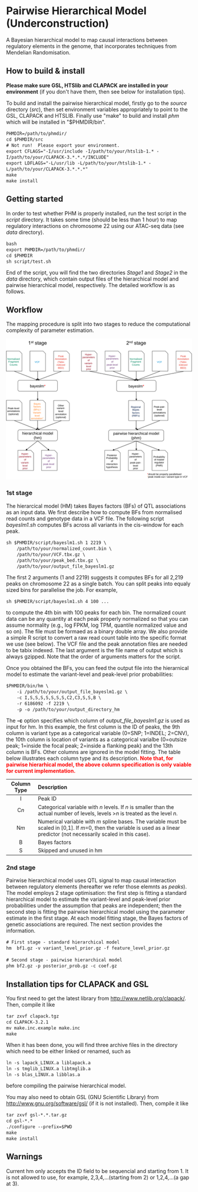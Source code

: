 # Pairwise Hierarchical Model (Underconstruction)
A Bayesian hierarchical model to map causal interactions between regulatory elements in the genome, that incorporates techniques from Mendelian Randomisation.

## How to build & install
**Please make sure GSL, HTSlib and CLAPACK are installed in your environment** (if you don't have them, then see below for installation tips).

To build and install the pairwise hierarchical model, firstly go to the _source_ directory (*src*), then set environment variables appropriately to point to the GSL, CLAPACK and HTSLIB.  Finally use "make" to build and install *phm* which will be installed in "$PHMDIR/bin".

	PHMDIR=/path/to/phmdir/
	cd $PHMDIR/src
	# Not run!  Please export your environment.
	export CFLAGS="-I/usr/include -I/path/to/your/htslib-1.* -I/path/to/your/CLAPACK-3.*.*.*/INCLUDE"
	export LDFLAGS="-L/usr/lib -L/path/to/your/htslib-1.* -L/path/to/your/CLAPACK-3.*.*.*"
	make
	make install

## Getting started

In order to test whether PHM is properly installed, run the test script in the *script* directory. It takes some time (should be less than 1 hour) to map regulatory interactions on chromosome 22 using our ATAC-seq data (see *data* directory).

	bash
	export PHMDIR=/path/to/phmdir/
	cd $PHMDIR
	sh script/test.sh

End of the script, you will find the two directories *Stage1* and *Stage2* in the *data* directory, which contain output files of the hierarchical model and pairwise hierarchical model, respectively. The detailed workflow is as follows.

## Workflow

The mapping procedure is split into two stages to reduce the computational complexity of parameter estimation.

![workflow](https://github.com/natsuhiko/Images/blob/master/workflow.png)

### 1st stage

The hierarcical model (HM) takes Bayes factors (BFs) of QTL associations as an input data. We first describe how to compute BFs from normalised read counts and genotype data in a VCF file. The following script *bayeslm1.sh* computes BFs across all variants in the cis-window for each peak.

	sh $PHMDIR/script/bayeslm1.sh 1 2219 \
		/path/to/your/normalized_count.bin \
		/path/to/your/VCF.tbx.gz \
		/path/to/your/peak_bed.tbx.gz \
		/path/to/your/output_file_bayeslm1.gz

The first 2 arguments (1 and 2219) suggests it computes BFs for all 2,219 peaks on chromosome 22 as a single batch. You can split peaks into equaly sized bins for parallelise the job. For example,

	sh $PHMDIR/script/bayeslm1.sh 4 100 ...

to compute the 4th bin with 100 peaks for each bin. The normalized count data can be any quantity at each peak properly normalized so that you can assume normality (e.g., log FPKM, log TPM, quantile normalized value and so on). The file must be formaed as a binary double array. We also provide a simple R script to convert a raw read count table into the specific format we use (see below). The VCF file and the peak annotation files are needed to be tabix indexed. The last argument is the file name of output which is always gzipped. Note that the order of arguments matters for the script.

Once you obtained the BFs, you can feed the output file into the hierarnical model to estimate the variant-level and peak-level prior probabilities: 

	$PHMDIR/bin/hm \
		-i /path/to/your/output_file_bayeslm1.gz \
		-c I,S,S,S,S,S,S,S,C2,C3,S,S,B \
		-r 6186092 -f 2219 \
		-p -o /path/to/your/output_directory_hm

The **-c** option specifies which column of *output_file_bayeslm1.gz* is used as input for hm. In this example, the first column is the ID of peaks, the 9th column is variant type as a categorical variable (0=SNP; 1=INDEL; 2=CNV), the 10th column is location of variants as a categorical varialbe (0=outsize peak; 1=inside the focal peak; 2=inside a flanking peak) and the 13th column is BFs. Other columns are ignored in the model fitting. The table below illustrates each column type and its description. <span style="color:red">__Note that, for pairwise hierarhical model, the above column specification is only vaiable for current implementation.__</span>

| Column Type | Description | 
|:----:|:-----------------------------------------|
| I    | Peak ID                                  |
| C*n* | Categorical variable with *n* levels. If *n* is smaller than the actual number of levels, levels >*n* is treated as the level *n*. |
| N*m* | Numerical variable with *m* spline bases. The variable must be scaled in [0,1]. If *m*=0, then the variable is used as a linear predictor (not necessarily scaled in this case). |
| B    | Bayes factors                            |
| S    | Skipped and unused in hm                 |

### 2nd stage

Pairwise hierarchical model uses QTL signal to map causal interaction between regulatory elements (hereafter we refer those elemnts as *peaks*). The model employs 2 stage optimisation: the first step is fitting a standard hierarchical model to estimate the variant-level and peak-level prior probabilities under the assumption that peaks are independent; then the second step is fitting the pairwise hierarchical model using the parameter estimate in the first stage. At each model fitting stage, the Bayes factors of genetic associations are required. The next section provides the information. 

	# First stage - standard hierarchical model
	hm  bf1.gz -v variant_level_prior.gz -f feature_level_prior.gz

	# Second stage - pairwise hierarchical model
	phm bf2.gz -p posterior_prob.gz -c coef.gz

## Installation tips for CLAPACK and GSL

You first need to get the latest library from http://www.netlib.org/clapack/.  Then, compile it like

	tar zxvf clapack.tgz
	cd CLAPACK-3.2.1
	mv make.inc.example make.inc
	make

When it has been done, you will find three archive files in the directory which need to be either linked or renamed, such as

	ln -s lapack_LINUX.a liblapack.a
	ln -s tmglib_LINUX.a libtmglib.a
	ln -s blas_LINUX.a libblas.a

before compiling the pairwise hierarchical model.

You may also need to obtain GSL (GNU Scientific Library) from http://www.gnu.org/software/gsl/ (if it is not installed).  Then, compile it like

	tar zxvf gsl-*.*.tar.gz
	cd gsl-*.*
	./configure --prefix=$PWD
	make
	make install

## Warnings

Current hm only accepts the ID field to be sequencial and starting from 1. It is not allowed to use, for example, 2,3,4,...(starting from 2) or 1,2,4,...(a gap at 3). 
